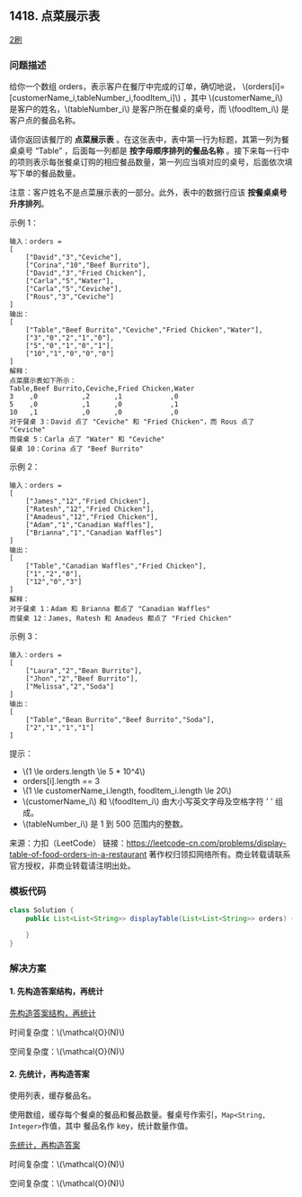 ## 1418. 点菜展示表

<script src="https://cdn.bootcss.com/mathjax/2.7.7/MathJax.js?config=TeX-AMS-MML_HTMLorMML"></script>

[2刷](qu1418/solu/Solution.java)

### 问题描述

给你一个数组 orders，表示客户在餐厅中完成的订单，确切地说， \\(orders[i]=[customerName_i,tableNumber_i,foodItem_i]\\) ，其中 \\(customerName_i\\) 是客户的姓名，\\(tableNumber_i\\) 是客户所在餐桌的桌号，而 \\(foodItem_i\\) 是客户点的餐品名称。

请你返回该餐厅的 **点菜展示表** 。在这张表中，表中第一行为标题，其第一列为餐桌桌号 “Table” ，后面每一列都是 **按字母顺序排列的餐品名称** 。接下来每一行中的项则表示每张餐桌订购的相应餐品数量，第一列应当填对应的桌号，后面依次填写下单的餐品数量。

注意：客户姓名不是点菜展示表的一部分。此外，表中的数据行应该 **按餐桌桌号升序排列**。

 

示例 1：

```
输入：orders = 
[
	["David","3","Ceviche"],
	["Corina","10","Beef Burrito"],
	["David","3","Fried Chicken"],
	["Carla","5","Water"],
	["Carla","5","Ceviche"],
	["Rous","3","Ceviche"]
]
输出：
[
	["Table","Beef Burrito","Ceviche","Fried Chicken","Water"],
	["3","0","2","1","0"],
	["5","0","1","0","1"],
	["10","1","0","0","0"]
] 
解释：
点菜展示表如下所示：
Table,Beef Burrito,Ceviche,Fried Chicken,Water
3    ,0           ,2      ,1            ,0
5    ,0           ,1      ,0            ,1
10   ,1           ,0      ,0            ,0
对于餐桌 3：David 点了 "Ceviche" 和 "Fried Chicken"，而 Rous 点了 "Ceviche"
而餐桌 5：Carla 点了 "Water" 和 "Ceviche"
餐桌 10：Corina 点了 "Beef Burrito" 
```

示例 2：

```
输入：orders = 
[
	["James","12","Fried Chicken"],
	["Ratesh","12","Fried Chicken"],
	["Amadeus","12","Fried Chicken"],
	["Adam","1","Canadian Waffles"],
	["Brianna","1","Canadian Waffles"]
]
输出：
[
	["Table","Canadian Waffles","Fried Chicken"],
	["1","2","0"],
	["12","0","3"]
] 
解释：
对于餐桌 1：Adam 和 Brianna 都点了 "Canadian Waffles"
而餐桌 12：James, Ratesh 和 Amadeus 都点了 "Fried Chicken"
```

示例 3：

```
输入：orders = 
[
	["Laura","2","Bean Burrito"],
	["Jhon","2","Beef Burrito"],
	["Melissa","2","Soda"]
]
输出：
[
	["Table","Bean Burrito","Beef Burrito","Soda"],
	["2","1","1","1"]
]
```
 

提示：

* \\(1 \le orders.length \le 5 * 10^4\\)
* orders[i].length == 3
* \\(1 \le customerName_i.length, foodItem_i.length \le 20\\)
* \\(customerName_i\\) 和 \\(foodItem_i\\) 由大小写英文字母及空格字符 ' ' 组成。
* \\(tableNumber_i\\) 是 1 到 500 范围内的整数。

来源：力扣（LeetCode）
链接：https://leetcode-cn.com/problems/display-table-of-food-orders-in-a-restaurant
著作权归领扣网络所有。商业转载请联系官方授权，非商业转载请注明出处。

### 模板代码

``` java
class Solution {
    public List<List<String>> displayTable(List<List<String>> orders) {

    }
}
```

### 解决方案

#### 1. 先构造答案结构，再统计

[先构造答案结构，再统计](qu1418/solu1/Solution.java)

时间复杂度：\\(\mathcal{O}(N)\\)

空间复杂度：\\(\mathcal{O}(N)\\)


#### 2. 先统计，再构造答案

使用列表，缓存餐品名。

使用数组，缓存每个餐桌的餐品和餐品数量。餐桌号作索引，`Map<String, Integer>`作值，其中 餐品名作 key，统计数量作值。

[先统计，再构造答案](qu1418/solu2/Solution.java)

时间复杂度：\\(\mathcal{O}(N)\\)

空间复杂度：\\(\mathcal{O}(N)\\)

